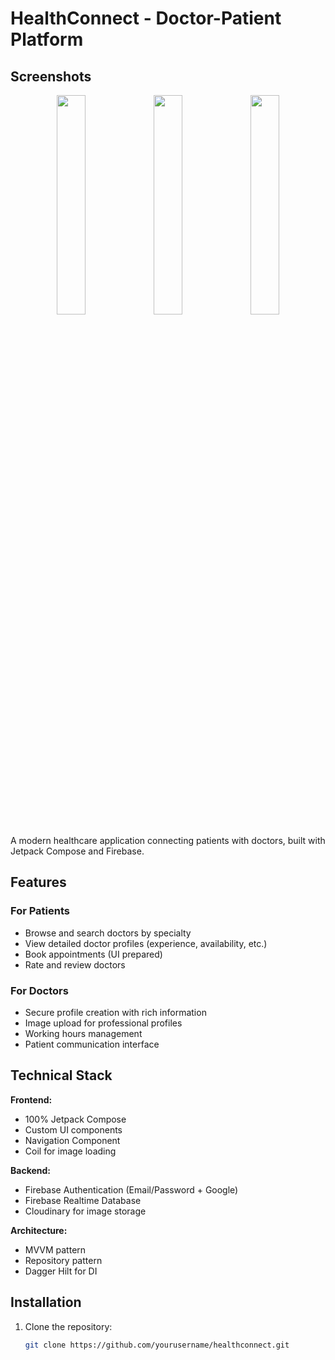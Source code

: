 # HealthConnect - Doctor-Patient Platform

## Screenshots

<div align="center">
  <img src="C:\Users\Vivek Thapa\OneDrive\Desktop\SS_Healthcare App" width="30%" />
  <img src="screenshots/doctor_profile.png" width="30%" /> 
  <img src="screenshots/login_screen.png" width="30%" />
</div>

A modern healthcare application connecting patients with doctors, built with Jetpack Compose and Firebase.

## Features

### For Patients
- Browse and search doctors by specialty
- View detailed doctor profiles (experience, availability, etc.)
- Book appointments (UI prepared)
- Rate and review doctors

### For Doctors
- Secure profile creation with rich information
- Image upload for professional profiles
- Working hours management
- Patient communication interface

## Technical Stack

**Frontend:**
- 100% Jetpack Compose
- Custom UI components
- Navigation Component
- Coil for image loading

**Backend:**
- Firebase Authentication (Email/Password + Google)
- Firebase Realtime Database
- Cloudinary for image storage

**Architecture:**
- MVVM pattern
- Repository pattern
- Dagger Hilt for DI

## Installation

1. Clone the repository:
   ```bash
   git clone https://github.com/yourusername/healthconnect.git
